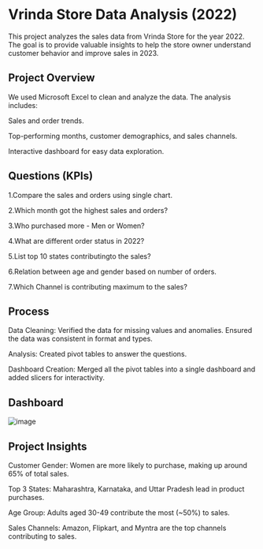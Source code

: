 # Vrinda Store Data Analysis (2022)
This project analyzes the sales data from Vrinda Store for the year 2022. The goal is to provide valuable insights to help the store owner understand customer behavior and improve sales in 2023.

## Project Overview
We used Microsoft Excel to clean and analyze the data. The analysis includes:

Sales and order trends.

Top-performing months, customer demographics, and sales channels.

Interactive dashboard for easy data exploration.

## Questions (KPIs)

1.Compare the sales and orders using single chart.

2.Which month got the highest sales and orders?

3.Who purchased more - Men or Women?

4.What are different order status in 2022?

5.List top 10 states contributingto the sales?

6.Relation between age and gender based on number of orders.

7.Which Channel is contributing maximum to the sales?

## Process 

Data Cleaning: Verified the data for missing values and anomalies. Ensured the data was consistent in format and types.

Analysis: Created pivot tables to answer the questions.

Dashboard Creation: Merged all the pivot tables into a single dashboard and added slicers for interactivity.

## Dashboard 

![image](https://github.com/user-attachments/assets/71382575-62e5-46c3-ad7b-34487631c0bb)

## Project Insights

Customer Gender: Women are more likely to purchase, making up around 65% of total sales.

Top 3 States: Maharashtra, Karnataka, and Uttar Pradesh lead in product purchases.

Age Group: Adults aged 30-49 contribute the most (~50%) to sales.

Sales Channels: Amazon, Flipkart, and Myntra are the top channels contributing to sales.
